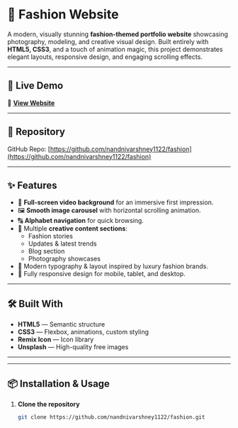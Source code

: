 # 🎯 Fashion Website

A modern, visually stunning **fashion-themed portfolio website** showcasing photography, modeling, and creative visual design. Built entirely with **HTML5, CSS3**, and a touch of animation magic, this project demonstrates elegant layouts, responsive design, and engaging scrolling effects.


---

## 🚀 Live Demo  
🔗 **[View Website](https://nandnivarshney1122.github.io/fashion/)**

---

## 📂 Repository
GitHub Repo: [https://github.com/nandnivarshney1122/fashion](https://github.com/nandnivarshney1122/fashion)

---

## ✨ Features
- 🎥 **Full-screen video background** for an immersive first impression.
- 🖼 **Smooth image carousel** with horizontal scrolling animation.
- 🔠 **Alphabet navigation** for quick browsing.
- 📑 Multiple **creative content sections**:  
  - Fashion stories  
  - Updates & latest trends  
  - Blog section  
  - Photography showcases
- 🎨 Modern typography & layout inspired by luxury fashion brands.
- 📱 Fully responsive design for mobile, tablet, and desktop.

---

## 🛠️ Built With
- **HTML5** — Semantic structure
- **CSS3** — Flexbox, animations, custom styling
- **Remix Icon** — Icon library
- **Unsplash** — High-quality free images

---

---

## 📦 Installation & Usage

1. **Clone the repository**
   ```bash
   git clone https://github.com/nandnivarshney1122/fashion.git
